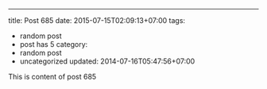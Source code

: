 ---
title: Post 685
date: 2015-07-15T02:09:13+07:00
tags:
  - random post
  - post has 5
category:
  - random post
  - uncategorized
updated: 2014-07-16T05:47:56+07:00

This is content of post 685